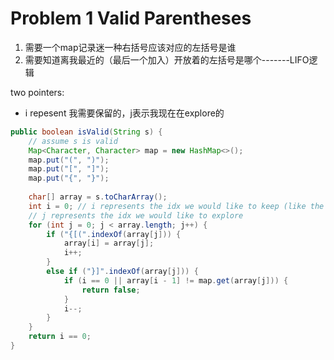 # Problem 1 Valid Parentheses



1. 需要一个map记录迷一种右括号应该对应的左括号是谁
2. 需要知道离我最近的（最后一个加入）开放着的左括号是哪个-------LIFO逻辑



two pointers:

* i repesent 我需要保留的，j表示我现在在explore的





```java
public boolean isValid(String s) {
    // assume s is valid
    Map<Character, Character> map = new HashMap<>();
    map.put("(", ")");
    map.put("[", "]");
    map.put("{", "}");
    
    char[] array = s.toCharArray();
    int i = 0; // i represents the idx we would like to keep (like the top of the stack)
    // j represents the idx we would like to explore
    for (int j = 0; j < array.length; j++) {
        if ("{[(".indexOf(array[j])) {
            array[i] = array[j];
            i++;
        }
        else if ("}]".indexOf(array[j])) {
            if (i == 0 || array[i - 1] != map.get(array[j])) {
                return false;
            }
            i--;
        }
    }
    return i == 0;
}
```

